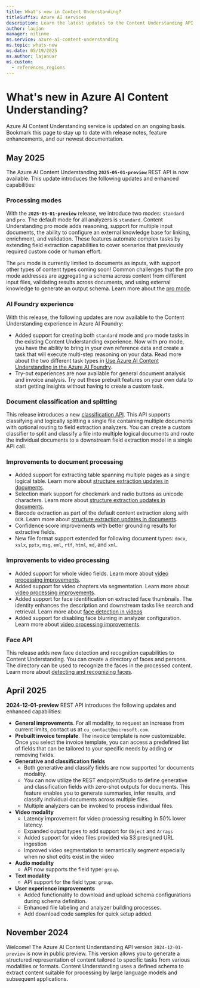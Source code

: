 ```yaml
---
title: What's new in Content Understanding?
titleSuffix: Azure AI services
description: Learn the latest updates to the Content Understanding API.
author: laujan
manager: nitinme
ms.service: azure-ai-content-understanding
ms.topic: whats-new
ms.date: 05/19/2025
ms.author: lajanuar
ms.custom:
  - references_regions
---
```


# What's new in Azure AI Content Understanding?

Azure AI Content Understanding service is updated on an ongoing basis. Bookmark this page to stay up to date with release notes, feature enhancements, and our newest documentation.

## May 2025

The Azure AI Content Understanding **`2025-05-01-preview`** REST API is now available. This update introduces the following updates and enhanced capabilities:

### Processing modes

With the **`2025-05-01-preview`** release, we introduce two modes: `standard` and `pro`.
The default mode for all analyzers is `standard`.
Content Understanding pro mode adds reasoning, support for multiple input documents, the ability to configure an external knowledge base for linking, enrichment, and validation.
These features automate complex tasks by extending field extraction capabilities to cover scenarios that previously required custom code or human effort.

The `pro` mode is currently limited to documents as inputs, with support other types of content types coming soon!
Common challenges that the pro mode addresses are aggregating a schema across content from different input files, validating results across documents, and using external knowledge to generate an output schema.
Learn more about the [pro mode](concepts/standard-pro-modes.md).

### AI Foundry experience

With this release, the following updates are now available to the Content Understanding experience in Azure AI Foundry:

* Added support for creating both `standard` mode and `pro` mode tasks in the existing Content Understanding experience. Now with pro mode, you have the ability to bring in your own reference data and create a task that will execute multi-step reasoning on your data. Read more about the two different task types in [Use Azure AI Content Understanding in the Azure AI Foundry](./quickstart/use-ai-foundry.md).
* Try-out experiences are now available for general document analysis and invoice analysis. Try out these prebuilt features on your own data to start getting insights without having to create a custom task. 

### Document classification and splitting

This release introduces a new [classification API](concepts/classifier.md). This API supports classifying and logically splitting a single file containing multiple documents with optional routing to field extraction analyzers. You can create a custom classifier to split and classify a file into multiple logical documents and route the individual documents to a downstream field extraction model in a single API call.

### Improvements to document processing

* Added support for extracting table spanning multiple pages as a single logical table. Learn more about [structure extraction updates in documents](document/elements.md).
* Selection mark support for checkmark and radio buttons as unicode characters. Learn more about [structure extraction updates in documents](document/elements.md).
* Barcode extraction as part of the default content extraction along with `OCR`. Learn more about [structure extraction updates in documents](document/elements.md).
* Confidence score improvements with better grounding results for extractive fields.
* New file format support extended for following document types: `docx`, `xslx`, `pptx`, `msg`, `eml`, `rtf`, `html`, `md`, and `xml`.

### Improvements to video processing

* Added support for whole video fields. Learn more about [video processing improvements](video/overview.md#segmentation-mode).
* Added support for video chapters via segmentation. Learn more about [video processing improvements](video/overview.md#segmentation-mode).
* Added support for face identification on extracted face thumbnails. The identity enhances the description and downstream tasks like search and retrieval. Learn more about [face detection in videos](video/overview.md#content-extraction---grouping-and-identification)
* Added support for disabling face blurring in analyzer configuration. Learn more about [video processing improvements](video/overview.md#field-extraction--face-description).

### Face API

This release adds new face detection and recognition capabilities to Content Understanding. You can create a directory of faces and persons. The directory can be used to recognize the faces in the processed content. Learn more about [detecting and recognizing faces](face/overview.md).


## April 2025

**2024-12-01-preview** REST API introduces the following updates and enhanced capabilities:

* **General improvements**. For all modality, to request an increase from current limits, contact us at `cu_contact@microsoft.com`.
* **Prebuilt invoice template**. The invoice template is now customizable. Once you select the invoice template, you can access a predefined list of fields that can be tailored to your specific needs by adding or removing fields.
* **Generative and classification fields**
  * Both generative and classify fields are now supported for documents modality.
  * You can now utilize the REST endpoint/Studio to define generative and classification fields with zero-shot outputs for documents. This feature enables you to generate summaries, infer results, and classify individual documents across multiple files.
  * Multiple analyzers can be invoked to process individual files.
* **Video modality**
  * Latency improvement for video processing resulting in 50% lower latency.
  * Expanded output types to add support for `Object` and `Arrays`
  * Added support for video files provided via S3 presigned URL ingestion
  * Improved video segmentation to semantically segment especially when no shot edits exist in the video
* **Audio modality**
  * API now supports the field type: `group`.
* **Text modality**
  * API support for the field type: `group`.
* **User experience improvements**
  * Added functionality to download and upload schema configurations during schema definition.
  * Enhanced file labeling and analyzer building processes.
  * Add download code samples for quick setup added.

## November 2024

Welcome! The Azure AI Content Understanding API version `2024-12-01-preview` is now in public preview. This version allows you to generate a structured representation of content tailored to specific tasks from various modalities or formats. Content Understanding uses a defined schema to extract content suitable for processing by large language models and subsequent applications.
